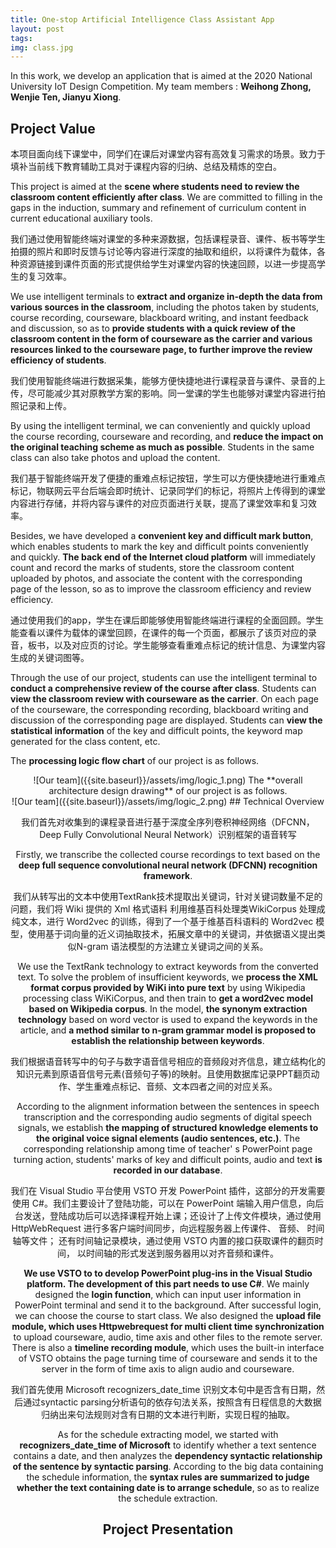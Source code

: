 ```yaml
---
title: One-stop Artificial Intelligence Class Assistant App
layout: post
tags: 
img: class.jpg
---
```


In this work, we develop an application that is aimed at the 2020 National University IoT Design Competition.  My team members : **Weihong Zhong, Wenjie Ten, Jianyu Xiong**.

## Project Value

本项目面向线下课堂中，同学们在课后对课堂内容有高效复习需求的场景。致力于填补当前线下教育辅助工具对于课程内容的归纳、总结及精炼的空白。

This project is aimed at the **scene where students need to review the classroom content efficiently after class**. We are committed to filling in the gaps in the induction, summary and  refinement of curriculum content in current educational auxiliary tools. 

我们通过使用智能终端对课堂的多种来源数据，包括课程录音、课件、板书等学生拍摄的照片和即时反馈与讨论等内容进行深度的抽取和组织，以将课件为载体，各种资源链接到课件页面的形式提供给学生对课堂内容的快速回顾，以进一步提高学生的复习效率。

We use intelligent terminals to **extract and organize in-depth the data from various sources in the classroom**, including the photos taken by students, course recording, courseware, blackboard writing, and instant feedback and discussion, so as to **provide students with a quick review of the classroom content in the form of courseware as the carrier and various resources linked to the courseware page, to further improve the review efficiency of students**.

我们使用智能终端进行数据采集，能够方便快捷地进行课程录音与课件、录音的上传，尽可能减少其对原教学方案的影响。同一堂课的学生也能够对课堂内容进行拍照记录和上传。

By using the intelligent terminal, we can conveniently and quickly upload the course recording, courseware and recording, and **reduce the impact on the original teaching scheme as much as possible**. Students in the same class can also take photos and upload the content.

我们基于智能终端开发了便捷的重难点标记按钮，学生可以方便快捷地进行重难点标记，物联网云平台后端会即时统计、记录同学们的标记，将照片上传得到的课堂内容进行存储，并将内容与课件的对应页面进行关联，提高了课堂效率和复习效率。

Besides, we have developed a **convenient key and difficult mark button**, which enables students to mark the key and difficult points conveniently and quickly. **The back end of the Internet cloud platform** will immediately count and record the marks of students, store the classroom content uploaded by photos, and associate the content with the corresponding page of the lesson, so as to improve the classroom efficiency and review efficiency.

通过使用我们的app，学生在课后即能够使用智能终端进行课程的全面回顾。学生能查看以课件为载体的课堂回顾，在课件的每一个页面，都展示了该页对应的录音，板书，以及对应页的讨论。学生能够查看重难点标记的统计信息、为课堂内容生成的关键词图等。

Through the use of our project, students can use the intelligent terminal to **conduct a comprehensive review of the course after class**. Students can **view the classroom review with courseware as the carrier**. On each page of the courseware, the corresponding recording, blackboard writing and discussion of the corresponding page are displayed. Students can **view the statistical information** of the key and difficult points, the keyword map generated for the class content, etc.

The **processing logic flow chart** of our project is as follows.
<div align=center>![Our team]({{site.baseurl}}/assets/img/logic_1.png)
The **overall architecture design drawing** of our project is as follows.
<div align=center>![Our team]({{site.baseurl}}/assets/img/logic_2.png)
## Technical Overview


我们首先对收集到的课程录音进行基于深度全序列卷积神经网络（DFCNN，Deep Fully Convolutional Neural Network）识别框架的语音转写

Firstly, we transcribe the collected course recordings to text based on the **deep full sequence convolutional neural network (DFCNN) recognition framework**.

我们从转写出的文本中使用TextRank技术提取出关键词，针对关键词数量不足的问题，我们将 Wiki 提供的 Xml 格式语料 利用维基百科处理类WikiCorpus 处理成纯文本，进行 Word2vec 的训练，得到了一个基于维基百科语料的 Word2vec 模型，使用基于词向量的近义词抽取技术，拓展文章中的关键词，并依据语义提出类似N-gram 语法模型的方法建立关键词之间的关系。

We use the TextRank technology to extract keywords from the converted text. To solve the problem of insufficient keywords, we **process the XML format corpus provided by WiKi into pure text** by using Wikipedia processing class WiKiCorpus, and then train to **get a word2vec model based on Wikipedia corpus**. In the model, **the synonym extraction technology** based on word vector is used to expand the keywords in the article, and **a method similar to n-gram grammar model is proposed to establish the relationship between keywords**.

我们根据语音转写中的句子与数字语音信号相应的音频段对齐信息，建立结构化的知识元素到原语音信号元素(音频句子等)的映射。且使用数据库记录PPT翻页动作、学生重难点标记、音频、文本四者之间的对应关系。

According to the alignment information between the sentences in speech transcription and the corresponding audio segments of digital speech signals, we establish **the mapping of structured knowledge elements to the original voice signal elements (audio sentences, etc.)**. The corresponding relationship among time of teacher' s PowerPoint page turning action, students' marks of key and difficult points, audio and text **is recorded in our database**.

我们在 Visual  Studio 平台使用 VSTO 开发 PowerPoint 插件，这部分的开发需要使用 C#。我们主要设计了登陆功能，可以在 PowerPoint 端输入用户信息，向后台发送，登陆成功后可以选择课程开始上课；还设计了上传文件模块，通过使用HttpWebRequest 进行多客户端时间同步，向远程服务器上传课件、 音频、 时间轴等文件； 还有时间轴记录模块，通过使用 VSTO 内置的接口获取课件的翻页时间， 以时间轴的形式发送到服务器用以对齐音频和课件。

**We use VSTO to to develop PowerPoint plug-ins in the Visual Studio platform. The development of this part needs to use C#**. We mainly designed the **login function**, which can input user information in PowerPoint terminal and send it to the background. After successful  login, we can choose the course to start class. We also designed the  **upload file module, which uses Httpwebrequest for multi client time synchronization** to upload courseware, audio, time axis and other files  to the remote server. There is also a **timeline recording module**, which  uses the built-in interface of VSTO obtains the page turning time of  courseware and sends it to the server in the form of time axis to align  audio and courseware. 

我们首先使用 Microsoft  recognizers_date_time 识别文本句中是否含有日期，然后通过syntactic parsing分析语句的依存句法关系，按照含有日程信息的大数据归纳出来句法规则对含有日期的文本进行判断，实现日程的抽取。

As for the schedule extracting model, we started with **recognizers_date_time of Microsoft** to identify whether a text sentence contains a date, and then analyzes the **dependency syntactic relationship of the sentence by syntactic parsing**. According to the big data containing the schedule information, the **syntax rules are summarized to judge whether the text containing date is to arrange schedule**, so as to realize the schedule extraction.

## Project Presentation
